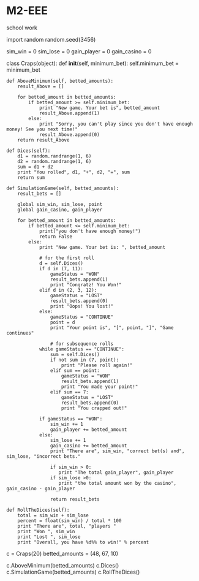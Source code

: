 # M2-EEE
school work

import random
random.seed(3456)

sim_win = 0
sim_lose = 0
gain_player = 0
gain_casino = 0

class Craps(object):
    def __init__(self, minimum_bet):
        self.minimum_bet = minimum_bet

    def AboveMinimum(self, betted_amounts):
        result_Above = []

        for betted_amount in betted_amounts:
            if betted_amount >= self.minimum_bet:
                print "New game. Your bet is", betted_amount
                result_Above.append(1)
            else:
                print "Sorry, you can't play since you don't have enough money! See you next time!"
                result_Above.append(0)
        return result_Above

    def Dices(self):
        d1 = random.randrange(1, 6)
        d2 = random.randrange(1, 6)
        sum = d1 + d2
        print "You rolled", d1, "+", d2, "=", sum
        return sum

    def SimulationGame(self, betted_amounts):
        result_bets = []

        global sim_win, sim_lose, point
        global gain_casino, gain_player

        for betted_amount in betted_amounts:
            if betted_amount <= self.minimum_bet:
                print("you don't have enough money!")
                return False
            else:
                print "New game. Your bet is: ", betted_amount

                # for the first roll
                d = self.Dices()
                if d in (7, 11):
                    gameStatus = "WON"
                    result_bets.append(1)
                    print "Congratz! You Won!"
                elif d in (2, 3, 12):
                    gameStatus = "LOST"
                    result_bets.append(0)
                    print "Oops! You lost!"
                else:
                    gameStatus = "CONTINUE"
                    point = d
                    print "Your point is", "[", point, "]", "Game continues"

                    # for subsequence rolls
                while gameStatus == "CONTINUE":
                    sum = self.Dices()
                    if not sum in (7, point):
                        print "Please roll again!"
                    elif sum == point:
                        gameStatus = "WON"
                        result_bets.append(1)
                        print "You made your point!"
                    elif sum == 7:
                        gameStatus = "LOST"
                        result_bets.append(0)
                        print "You crapped out!"

                if gameStatus == "WON":
                    sim_win += 1
                    gain_player += betted_amount
                else:
                    sim_lose += 1
                    gain_casino += betted_amount
                    print "There are", sim_win, "correct bet(s) and", sim_lose, "incorrect bets."

                    if sim_win > 0:
                       print "The total gain_player", gain_player
                    if sim_lose >0:
                       print "the total amount won by the casino", gain_casino - gain_player

                    return result_bets

    def RollTheDices(self):
        total = sim_win + sim_lose
        percent = float(sim_win) / total * 100
        print "There are", total, "players "
        print "Won ", sim_win
        print "Lost ", sim_lose
        print "Overall, you have %d%% to win!" % percent




c = Craps(20)
betted_amounts = (48, 67, 10)

c.AboveMinimum(betted_amounts)
c.Dices()
c.SimulationGame(betted_amounts)
c.RollTheDices()
